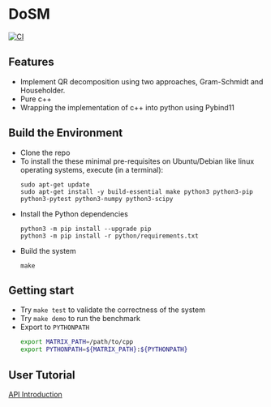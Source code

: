 # DoSM

[![CI](https://github.com/yui0303/Matrix-Diagonalization/actions/workflows/tests.yml/badge.svg)](https://github.com/yui0303/Matrix-Diagonalization/actions/workflows/tests.yml)

## Features

- Implement QR decomposition using two approaches, Gram-Schmidt and Householder.
- Pure c++
- Wrapping the implementation of c++ into python using Pybind11

## Build the Environment

- Clone the repo
- To install the these minimal pre-requisites on Ubuntu/Debian like linux operating systems, execute (in a terminal):
    ```
    sudo apt-get update
    sudo apt-get install -y build-essential make python3 python3-pip python3-pytest python3-numpy python3-scipy
    ```
- Install the Python dependencies
    ```
    python3 -m pip install --upgrade pip
    python3 -m pip install -r python/requirements.txt
    ```
- Build the system
    ```
    make
    ```

## Getting start

- Try `make test` to validate the correctness of the system
- Try `make demo` to run the benchmark
- Export to `PYTHONPATH`
    ```bash
    export MATRIX_PATH=/path/to/cpp
    export PYTHONPATH=${MATRIX_PATH}:${PYTHONPATH}
    ```

## User Tutorial
[API Introduction](https://hackmd.io/ohdBhIx7QGStMvYamwVtxg)